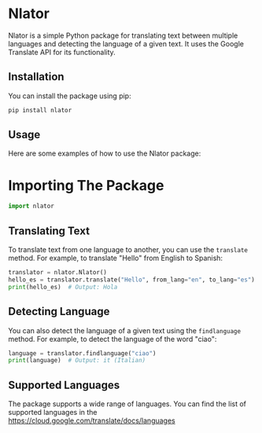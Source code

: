# Nlator

Nlator is a simple Python package for translating text between multiple languages and detecting the language of a given text. It uses the Google Translate API for its functionality.

## Installation

You can install the package using pip:

```bash
pip install nlator
```

## Usage

Here are some examples of how to use the Nlator package:

# Importing The Package
```python
import nlator
```

## Translating Text

To translate text from one language to another, you can use the `translate` method. For example, to translate "Hello" from English to Spanish:

```python
translator = nlator.Nlator()
hello_es = translator.translate("Hello", from_lang="en", to_lang="es")
print(hello_es)  # Output: Hola
```

## Detecting Language

You can also detect the language of a given text using the `findlanguage` method. For example, to detect the language of the word "ciao":

```python
language = translator.findlanguage("ciao")
print(language)  # Output: it (Italian)
```

## Supported Languages
The package supports a wide range of languages. You can find the list of supported languages in the https://cloud.google.com/translate/docs/languages